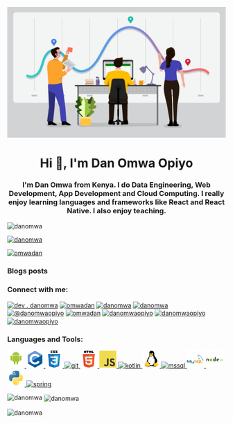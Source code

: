 ![Data engineer & Software Dev](https://github.com/danomwa/danomwa/blob/7c2ab9ffef8d206e57ac8c684425c9750e12d6f5/Ananlystics_Teamwork_01_generated.jpg)


<h1 align="center">Hi 👋, I'm Dan Omwa Opiyo</h1>
<h3 align="center">I'm Dan Omwa from Kenya. I do Data Engineering, Web Development, App Development and Cloud Computing. I really enjoy learning languages and frameworks like React and React Native. I also enjoy teaching.</h3>

<p align="left"> <img src="https://komarev.com/ghpvc/?username=danomwa&label=Profile%20views&color=0e75b6&style=flat" alt="danomwa" /> </p>

<p align="left"> <a href="https://github.com/ryo-ma/github-profile-trophy"><img src="https://github-profile-trophy.vercel.app/?username=danomwa" alt="danomwa" /></a> </p>

<p align="left"> <a href="https://twitter.com/omwadan" target="blank"><img src="https://img.shields.io/twitter/follow/omwadan?logo=twitter&style=for-the-badge" alt="omwadan" /></a> </p>


### Blogs posts
<!-- BLOG-POST-LIST:START -->
<!-- BLOG-POST-LIST:END -->

<h3 align="left">Connect with me:</h3>
<p align="left">
<a href="https://dev.to/dev . danomwa" target="blank"><img align="center" src="https://cdn.jsdelivr.net/npm/simple-icons@3.0.1/icons/dev-dot-to.svg" alt="dev . danomwa" height="30" width="40" /></a>
<a href="https://twitter.com/omwadan" target="blank"><img align="center" src="https://raw.githubusercontent.com/rahuldkjain/github-profile-readme-generator/master/src/images/icons/Social/twitter.svg" alt="omwadan" height="30" width="40" /></a>
<a href="https://linkedin.com/in/danomwa" target="blank"><img align="center" src="https://raw.githubusercontent.com/rahuldkjain/github-profile-readme-generator/master/src/images/icons/Social/linked-in-alt.svg" alt="danomwa" height="30" width="40" /></a>
<a href="https://kaggle.com/danomwa" target="blank"><img align="center" src="https://raw.githubusercontent.com/rahuldkjain/github-profile-readme-generator/master/src/images/icons/Social/kaggle.svg" alt="danomwa" height="30" width="40" /></a>
<a href="https://medium.com/@danomwaopiyo" target="blank"><img align="center" src="https://raw.githubusercontent.com/rahuldkjain/github-profile-readme-generator/master/src/images/icons/Social/medium.svg" alt="@danomwaopiyo" height="30" width="40" /></a>
<a href="https://www.codechef.com/users/omwadan" target="blank"><img align="center" src="https://cdn.jsdelivr.net/npm/simple-icons@3.1.0/icons/codechef.svg" alt="omwadan" height="30" width="40" /></a>
<a href="https://www.hackerrank.com/danomwaopiyo" target="blank"><img align="center" src="https://raw.githubusercontent.com/rahuldkjain/github-profile-readme-generator/master/src/images/icons/Social/hackerrank.svg" alt="danomwaopiyo" height="30" width="40" /></a>
<a href="https://www.leetcode.com/danomwaopiyo" target="blank"><img align="center" src="https://raw.githubusercontent.com/rahuldkjain/github-profile-readme-generator/master/src/images/icons/Social/leet-code.svg" alt="danomwaopiyo" height="30" width="40" /></a>
<a href="https://www.topcoder.com/members/danomwaopiyo" target="blank"><img align="center" src="https://cdn.jsdelivr.net/npm/simple-icons@3.0.1/icons/topcoder.svg" alt="danomwaopiyo" height="30" width="40" /></a>
</p>

<h3 align="left">Languages and Tools:</h3>
<p align="left"> <a href="https://developer.android.com" target="_blank"> <img src="https://raw.githubusercontent.com/devicons/devicon/master/icons/android/android-original-wordmark.svg" alt="android" width="40" height="40"/> </a> <a href="https://www.cprogramming.com/" target="_blank"> <img src="https://raw.githubusercontent.com/devicons/devicon/master/icons/c/c-original.svg" alt="c" width="40" height="40"/> </a> <a href="https://www.w3schools.com/css/" target="_blank"> <img src="https://raw.githubusercontent.com/devicons/devicon/master/icons/css3/css3-original-wordmark.svg" alt="css3" width="40" height="40"/> </a> <a href="https://git-scm.com/" target="_blank"> <img src="https://www.vectorlogo.zone/logos/git-scm/git-scm-icon.svg" alt="git" width="40" height="40"/> </a> <a href="https://www.w3.org/html/" target="_blank"> <img src="https://raw.githubusercontent.com/devicons/devicon/master/icons/html5/html5-original-wordmark.svg" alt="html5" width="40" height="40"/> </a> <a href="https://developer.mozilla.org/en-US/docs/Web/JavaScript" target="_blank"> <img src="https://raw.githubusercontent.com/devicons/devicon/master/icons/javascript/javascript-original.svg" alt="javascript" width="40" height="40"/> </a> <a href="https://kotlinlang.org" target="_blank"> <img src="https://www.vectorlogo.zone/logos/kotlinlang/kotlinlang-icon.svg" alt="kotlin" width="40" height="40"/> </a> <a href="https://www.linux.org/" target="_blank"> <img src="https://raw.githubusercontent.com/devicons/devicon/master/icons/linux/linux-original.svg" alt="linux" width="40" height="40"/> </a> <a href="https://www.microsoft.com/en-us/sql-server" target="_blank"> <img src="https://www.svgrepo.com/show/303229/microsoft-sql-server-logo.svg" alt="mssql" width="40" height="40"/> </a> <a href="https://www.mysql.com/" target="_blank"> <img src="https://raw.githubusercontent.com/devicons/devicon/master/icons/mysql/mysql-original-wordmark.svg" alt="mysql" width="40" height="40"/> </a> <a href="https://nodejs.org" target="_blank"> <img src="https://raw.githubusercontent.com/devicons/devicon/master/icons/nodejs/nodejs-original-wordmark.svg" alt="nodejs" width="40" height="40"/> </a> <a href="https://www.python.org" target="_blank"> <img src="https://raw.githubusercontent.com/devicons/devicon/master/icons/python/python-original.svg" alt="python" width="40" height="40"/> </a> <a href="https://spring.io/" target="_blank"> <img src="https://www.vectorlogo.zone/logos/springio/springio-icon.svg" alt="spring" width="40" height="40"/> </a> </p>

<p><img align="left" src="https://github-readme-stats.vercel.app/api/top-langs?username=danomwa&show_icons=true&locale=en&layout=compact" alt="danomwa" /></p>

<p>&nbsp;<img align="center" src="https://github-readme-stats.vercel.app/api?username=danomwa&show_icons=true&locale=en" alt="danomwa" /></p>

<p><img align="center" src="https://github-readme-streak-stats.herokuapp.com/?user=danomwa&" alt="danomwa" /></p>
